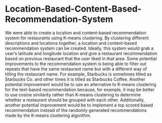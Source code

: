 # Location-Based-Content-Based-Recommendation-System
We were able to create a location and content-based recommendation system for restaurants using K-means clustering. By clustering different descriptions and locations together, a location and content-based recommendation system can be created. Ideally, this system would grab a user’s latitude and longitude location and give a restaurant recommendation based on previous restaurant that the user liked in that area. Some potential improvements to the recommendation system is being able to filter out repeats that have the same restaurant name but with a different way of titling the restaurant name. For example, Starbucks is sometimes titled as Starbucks Co. and other times it is titled as Starbucks Coffee. Another potential improvement would be to use an alternative to K-means clustering for the text-based recommendation because, for example, it may be better to use cosine similarity rather than K-means clustering to determine whether a restaurant should be grouped with each other. Additionally, another potential improvement would be to implement a top scored based recommendation instead of the randomly generated recommendations made by the K-means clustering algorithm.

